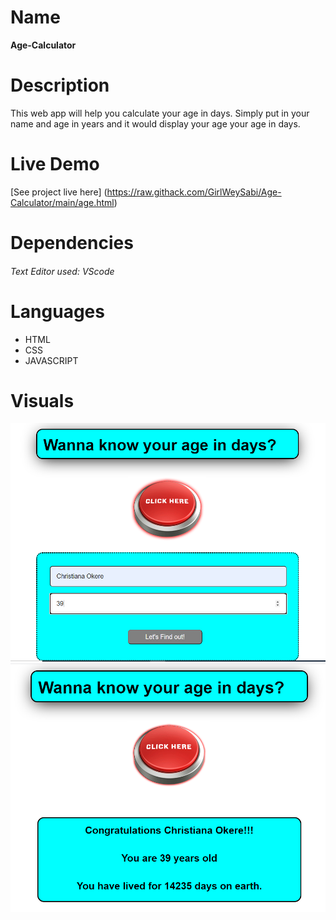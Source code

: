 # Name
**Age-Calculator**

# Description
This web app will help you calculate your age in days. Simply put in your name and age in years and it would display your age your age in days.

# Live Demo
[See project live here] (https://raw.githack.com/GirlWeySabi/Age-Calculator/main/age.html)

# Dependencies
###### Text Editor used: VScode

# Languages
* HTML
* CSS
* JAVASCRIPT


# Visuals
![Input_Display _of_Calculator_App.](/IMAGE2.PNG "Input Display")
![Output_Display _of_Calculator_App.](/IMAGE3.PNG "Output Display")


